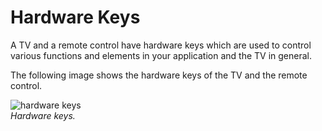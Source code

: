 # Hardware Keys

A TV and a remote control have hardware keys which are used to control various functions and elements in your application and the TV in general.

The following image shows the hardware keys of the TV and the remote control.

![hardware keys](media/ux_19_hardware_keys-850x412.png)  
*Hardware keys.*
